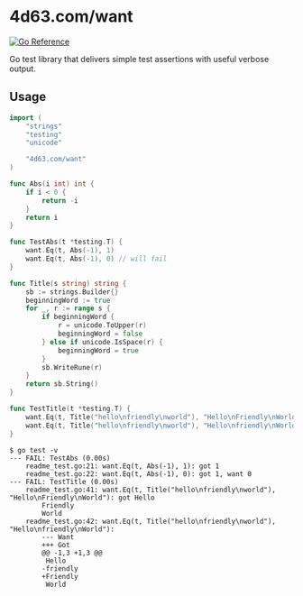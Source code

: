 # 4d63.com/want

[![Go Reference](https://pkg.go.dev/badge/4d63.com/want.svg)](https://pkg.go.dev/4d63.com/want)

Go test library that delivers simple test assertions with useful verbose output.

## Usage

```go
import (
	"strings"
	"testing"
	"unicode"

	"4d63.com/want"
)

func Abs(i int) int {
	if i < 0 {
		return -i
	}
	return i
}

func TestAbs(t *testing.T) {
	want.Eq(t, Abs(-1), 1)
	want.Eq(t, Abs(-1), 0) // will fail
}

func Title(s string) string {
	sb := strings.Builder{}
	beginningWord := true
	for _, r := range s {
		if beginningWord {
			r = unicode.ToUpper(r)
			beginningWord = false
		} else if unicode.IsSpace(r) {
			beginningWord = true
		}
		sb.WriteRune(r)
	}
	return sb.String()
}

func TestTitle(t *testing.T) {
	want.Eq(t, Title("hello\nfriendly\nworld"), "Hello\nFriendly\nWorld")
	want.Eq(t, Title("hello\nfriendly\nworld"), "Hello\nfriendly\nWorld") // will fail
}
```

```
$ go test -v
--- FAIL: TestAbs (0.00s)
    readme_test.go:21: want.Eq(t, Abs(-1), 1): got 1
    readme_test.go:22: want.Eq(t, Abs(-1), 0): got 1, want 0
--- FAIL: TestTitle (0.00s)
    readme_test.go:41: want.Eq(t, Title("hello\nfriendly\nworld"), "Hello\nFriendly\nWorld"): got Hello
        Friendly
        World
    readme_test.go:42: want.Eq(t, Title("hello\nfriendly\nworld"), "Hello\nfriendly\nWorld"):
        --- Want
        +++ Got
        @@ -1,3 +1,3 @@
         Hello
        -friendly
        +Friendly
         World
```
